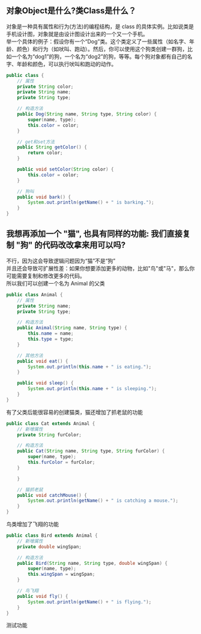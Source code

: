## 对象Object是什么?类Class是什么？
对象是一种具有属性和行为(方法)的编程结构，是 class 的具体实例。比如说类是手机设计图，对象就是由设计图设计出来的一个又一个手机。  
举一个具体的例子：假设你有一个“Dog”类。这个类定义了一些属性（如名字、年龄、颜色）和行为（如吠叫、跑动）。然后，你可以使用这个狗类创建一群狗，比如一个名为“dog1”的狗，一个名为“dog2”的狗，等等。每个狗对象都有自己的名字、年龄和颜色，可以执行吠叫和跑动的动作。
``` java
public class {
    // 属性
    private String color;
    private String name;
    private String type;

    // 构造方法
    public Dog(String name, String type, String color) {
        super(name, type);
        this.color = color;
    }

    // get和set方法
    public String getColor() {
        return color;
    }

    public void setColor(String color) {
        this.color = color;
    }

    // 狗叫
    public void bark() {
        System.out.println(getName() + " is barking.");
    }
}
```
## 我想再添加一个 "猫", 也具有同样的功能: 我们直接复制 "狗" 的代码改改拿来用可以吗?
不行，因为这会导致逻辑问题因为“猫”不是“狗”  
并且还会导致可扩展性差：如果你想要添加更多的动物，比如"鸟"或"马"，那么你可能需要复制和修改更多的代码。  
所以我们可以创建一个名为 Animal 的父类

``` java
public class Animal {
    // 属性
    private String name;
    private String type;

    // 构造方法
    public Animal(String name, String type) {
        this.name = name;
        this.type = type;
    }

    // 其他方法
    public void eat() {
        System.out.println(this.name + " is eating.");
    }

    public void sleep() {
        System.out.println(this.name + " is sleeping.");
    }
}
```

有了父类后能很容易的创建猫类，猫还增加了抓老鼠的功能  

``` java
public class Cat extends Animal {
    // 新增属性
    private String furColor;

    // 构造方法
    public Cat(String name, String type, String furColor) {
        super(name, type);
        this.furColor = furColor;
    }

    }

    // 猫抓老鼠
    public void catchMouse() {
        System.out.println(getName() + " is catching a mouse.");
    }
}

```
鸟类增加了飞翔的功能
``` java
public class Bird extends Animal {
    // 新增属性
    private double wingSpan;

    // 构造方法
    public Bird(String name, String type, double wingSpan) {
        super(name, type);
        this.wingSpan = wingSpan;
    }

    // 鸟飞翔
    public void fly() {
        System.out.println(getName() + " is flying.");
    }
}

```
测试功能
